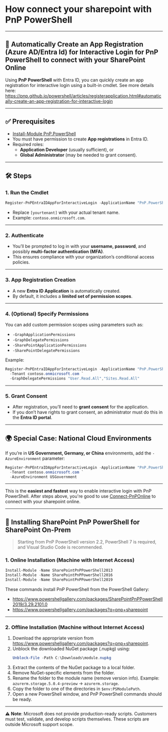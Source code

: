 # How connect your sharepoint with PnP PowerShell

***

## 🚀 Automatically Create an App Registration (Azure AD/Entra Id) for Interactive Login for PnP PowerShell to connect with your SharePoint Online

Using **PnP PowerShell** with Entra ID, you can quickly create an app registration for interactive login using a built-in cmdlet. See more details here: https://pnp.github.io/powershell/articles/registerapplication.html#automatically-create-an-app-registration-for-interactive-login

***

## ✅ Prerequisites

*   [Install-Module PnP.PowerShell](https://pnp.github.io/powershell/articles/installation.html)
*   You must have permission to create **App registrations** in Entra ID.
*   Required roles:
    *   **Application Developer** (usually sufficient), or
    *   **Global Administrator** (may be needed to grant consent).

***

## 🛠️ Steps

### 1. Run the Cmdlet

```powershell
Register-PnPEntraIDAppForInteractiveLogin -ApplicationName "PnP.PowerShell" -Tenant [yourtenant].onmicrosoft.com
```

*   Replace `[yourtenant]` with your actual tenant name.
*   Example: `contoso.onmicrosoft.com`.

***

### 2. Authenticate

*   You’ll be prompted to log in with your **username, password**, and possibly **multi-factor authentication (MFA)**.
*   This ensures compliance with your organization’s conditional access policies.

***

### 3. App Registration Creation

*   A new **Entra ID Application** is automatically created.
*   By default, it includes a **limited set of permission scopes**.

***

### 4. (Optional) Specify Permissions

You can add custom permission scopes using parameters such as:

*   `-GraphApplicationPermissions`
*   `-GraphDelegatePermissions`
*   `-SharePointApplicationPermissions`
*   `-SharePointDelegatePermissions`

Example:

```powershell
Register-PnPEntraIDAppForInteractiveLogin -ApplicationName "PnP.PowerShell" `
  -Tenant contoso.onmicrosoft.com `
  -GraphDelegatePermissions "User.Read.All","Sites.Read.All"
```

***

### 5. Grant Consent

*   After registration, you’ll need to **grant consent** for the application.
*   If you don’t have rights to grant consent, an administrator must do this in the **Entra ID portal**.

***

## 🌍 Special Case: National Cloud Environments

If you’re in **US Government, Germany, or China** environments, add the `-AzureEnvironment` parameter:

```powershell
Register-PnPEntraIDAppForInteractiveLogin -ApplicationName "PnP.PowerShell" `
  -Tenant contoso.onmicrosoft.com `
  -AzureEnvironment USGovernment
```

***

This is the **easiest and fastest** way to enable interactive login with PnP PowerShell. After steps above, you're good to use [Connect-PnPOnline](https://pnp.github.io/powershell/cmdlets/Connect-PnPOnline.html) to connect with your sharepoint online.

***

## 🔧 Installing SharePoint PnP PowerShell for SharePoint On-Prem

> Starting from PnP PowerShell version 2.2, PowerShell 7 is required, and Visual Studio Code is recommended.

### 1. Online Installation (Machine with Internet Access)

```powershell
Install-Module -Name SharePointPnPPowerShell2013
Install-Module -Name SharePointPnPPowerShell2016
Install-Module -Name SharePointPnPPowerShell2019
```

These commands install PnP PowerShell from the PowerShell Gallery:

*   <https://www.powershellgallery.com/packages/SharePointPnPPowerShell2019/3.29.2101.0>
*   <https://www.powershellgallery.com/packages?q=pnp+sharepoint>

***

### 2. Offline Installation (Machine without Internet Access)

1.  Download the appropriate version from <https://www.powershellgallery.com/packages?q=pnp+sharepoint>.
2.  Unblock the downloaded NuGet package (.nupkg) using:
    ```powershell
    Unblock-File -Path C:\Downloads\module.nupkg
    ```
3.  Extract the contents of the NuGet package to a local folder.
4.  Remove NuGet-specific elements from the folder.
5.  Rename the folder to the module name (remove version info). Example:  
    `azurerm.storage.5.0.4-preview` → `azurerm.storage`.
6.  Copy the folder to one of the directories in `$env:PSModulePath`.
7.  Open a new PowerShell window, and PnP PowerShell commands should be ready.

***

⚠️ **Note**: Microsoft does not provide production-ready scripts. Customers must test, validate, and develop scripts themselves. These scripts are outside Microsoft support scope.
